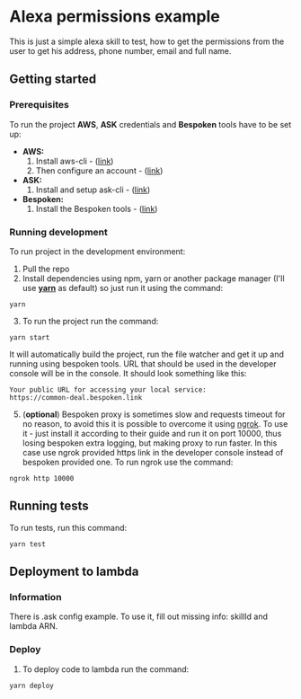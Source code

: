 # Alexa permissions example
This is just a simple alexa skill to test, how to get the permissions from the user to get his address, phone number, email and full name.

## Getting started

### Prerequisites

To run the project **AWS**, **ASK** credentials and **Bespoken** tools have to be set up:
  * **AWS:**
      1. Install aws-cli - ([link](https://docs.aws.amazon.com/cli/latest/userguide/installing.html))
      2. Then configure an account - ([link](https://docs.aws.amazon.com/cli/latest/userguide/cli-chap-getting-started.html))
  * **ASK:**
      1. Install and setup ask-cli - ([link](https://developer.amazon.com/docs/smapi/quick-start-alexa-skills-kit-command-line-interface.html))
  * **Bespoken:**
      1. Install the Bespoken tools - ([link](https://github.com/bespoken/bst))

### Running development

To run project in the development environment:
1. Pull the repo
2. Install dependencies using npm, yarn or another package manager (I'll use **[yarn](https://yarnpkg.com/en/)** as default) so just run it using the command:
```
yarn
```
3. To run the project run the command:
```
yarn start
```
It will automatically build the project, run the file watcher and get it up and running using bespoken tools. URL that should be used in the developer console will be in the console. It should look something like this:
```
Your public URL for accessing your local service:
https://common-deal.bespoken.link
```
5. (**optional**) Bespoken proxy is sometimes slow and requests timeout for no reason, to avoid this it is possible to overcome it using [ngrok](https://ngrok.com/). To use it - just install it according to their guide and run it on port 10000, thus losing bespoken extra logging, but making proxy to run faster. In this case use ngrok provided https link in the developer console instead of bespoken provided one. To run ngrok use the command:
```
ngrok http 10000
```
## Running tests

To run tests, run this command:

```
yarn test
```

## Deployment to lambda

### Information

There is .ask config example. To use it, fill out missing info: skillId and lambda ARN.

### Deploy

1. To deploy code to lambda run the command:
```
yarn deploy
```
